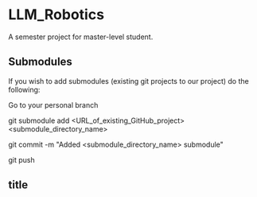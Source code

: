 # LLM_Robotics
A semester project for master-level student.

## Submodules
If you wish to add submodules (existing git projects to our project) do the following:

Go to your personal branch

git submodule add <URL_of_existing_GitHub_project> <submodule_directory_name>

git commit -m "Added <submodule_directory_name> submodule"

git push

## title
